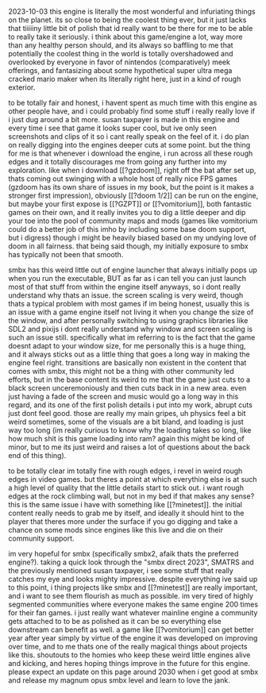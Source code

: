 2023-10-03
this engine is literally the most wonderful and infuriating things on the planet. its so close to being the coolest thing ever, but it just lacks that tiiiiiny little bit of polish that id really want to be there for me to be able to really take it seriously. i think about this game/engine a lot, way more than any healthy person should, and its always so baffling to me that potentially the coolest thing in the world is totally overshadowed and overlooked by everyone in favor of nintendos (comparatively) meek offerings, and fantasizing about some hypothetical super ultra mega cracked mario maker when its literally right here, just in a kind of rough exterior.

to be totally fair and honest, i havent spent as much time with this engine as other people have, and i could probably find some stuff i really really love if i just dug around a bit more. susan taxpayer is made in this engine and every time i see that game it looks super cool, but ive only seen screenshots and clips of it so i cant really speak on the feel of it. i do plan on really digging into the engines deeper cuts at some point. but the thing for me is that whenever i download the engine, i run across all these rough edges and it totally discourages me from going any further into my exploration. like when i download [[?gzdoom]], right off the bat after set up, thats coming out swinging with a whole host of really nice FPS games (gzdoom has its own share of issues in my book, but the point is it makes a stronger first impression), obviously [[?doom 1/2]] can be run on the engine, but maybe your first expose is [[?GZPT]] or [[?vomitorium]], both fantastic games on their own, and it really invites you to dig a little deeper and dip your toe into the pool of community maps and mods (games like vomitorium could do a better job of this imho by including some base doom support, but i digress) though i might be heavily biased based on my undying love of doom in all fairness. that being said though, my initially exposure to smbx has typically not been that smooth.

smbx has this weird little out of engine launcher that always initially pops up when you run the executable, BUT as far as i can tell you can just launch most of that stuff from within the engine itself anyways, so i dont really understand why thats an issue. the screen scaling is very weird, though thats a typical problem with most games if im being honest, usually this is an issue with a game engine itself not living it when you change the size of the window, and after personally switching to using graphics libraries like SDL2 and pixijs i dont really understand why window and screen scaling is such an issue still. specifically what im referring to is the fact that the game doesnt adapt to your window size, for me personally this is a huge thing, and it always sticks out as a little thing that goes a long way in making the engine feel right. transitions are basically non existent in the content that comes with smbx, this might not be a thing with other community led efforts, but in the base content its weird to me that the game just cuts to a black screen unceremoniously and then cuts back in in a new area. even just having a fade of the screen and music would go a long way in this regard, and its one of the first polish details i put into my work, abrupt cuts just dont feel good. those are really my main gripes, uh physics feel a bit weird sometimes, some of the visuals are a bit bland, and loading is just way too long (im really curious to know why the loading takes so long, like how much shit is this game loading into ram? again this might be kind of minor, but to me its just weird and raises a lot of questions about the back end of this thing).

to be totally clear im totally fine with rough edges, i revel in weird rough edges in video games. but theres a point at which everything else is at such a high level of quality that the little details start to stick out. i want rough edges at the rock climbing wall, but not in my bed if that makes any sense? this is the same issue i have with something like [[?minetest]]. the initial content really needs to grab me by itself, and ideally it should hint to the player that theres more under the surface if you go digging and take a chance on some mods since engines like this live and die on their community support.

im very hopeful for smbx (specifically smbx2, afaik thats the preferred engine?). taking a quick look through the "smbx direct 2023", SMATRS and the previously mentioned susan taxpayer, i see some stuff that really catches my eye and looks mighty impressive. despite everything ive said up to this point, i thing projects like smbx and [[?minetest]] are really important, and i want to see them flourish as much as possible. im very tired of highly segmented communities where everyone makes the same engine 200 times for their fan games. i just really want whatever mainline engine a community gets attached to to be as polished as it can be so everything else downstream can benefit as well. a game like [[?vomitorium]] can get better year after year simply by virtue of the engine it was developed on improving over time, and to me thats one of the really magical things about projects like this. shoutouts to the homies who keep these weird little engines alive and kicking, and heres hoping things improve in the future for this engine. please expect an update on this page around 2030 when i get good at smbx and release my magnum opus smbx level and learn to love the jank.